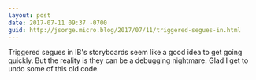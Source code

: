 ```yaml
---
layout: post
date: 2017-07-11 09:37 -0700
guid: http://jsorge.micro.blog/2017/07/11/triggered-segues-in.html
---
```

Triggered segues in IB's storyboards seem like a good idea to get going quickly. But the reality is they can be a debugging nightmare. Glad I get to undo some of this old code.
